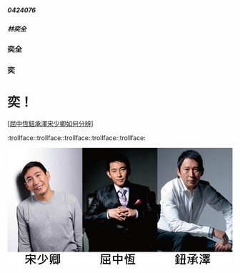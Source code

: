 ##### 0424076
##### 林奕全
### 奕全
### 奕
# 奕！

[[屈中恆鈕承澤宋少卿如何分辨](https://images.plurk.com/3063GcXCLwqu416z6g5TvT.jpg)]

:trollface::trollface::trollface::trollface::trollface:

![屈中恆鈕承澤宋少卿如何分辨](123.jpg "屈中恆鈕承澤宋少卿如何分辨")
